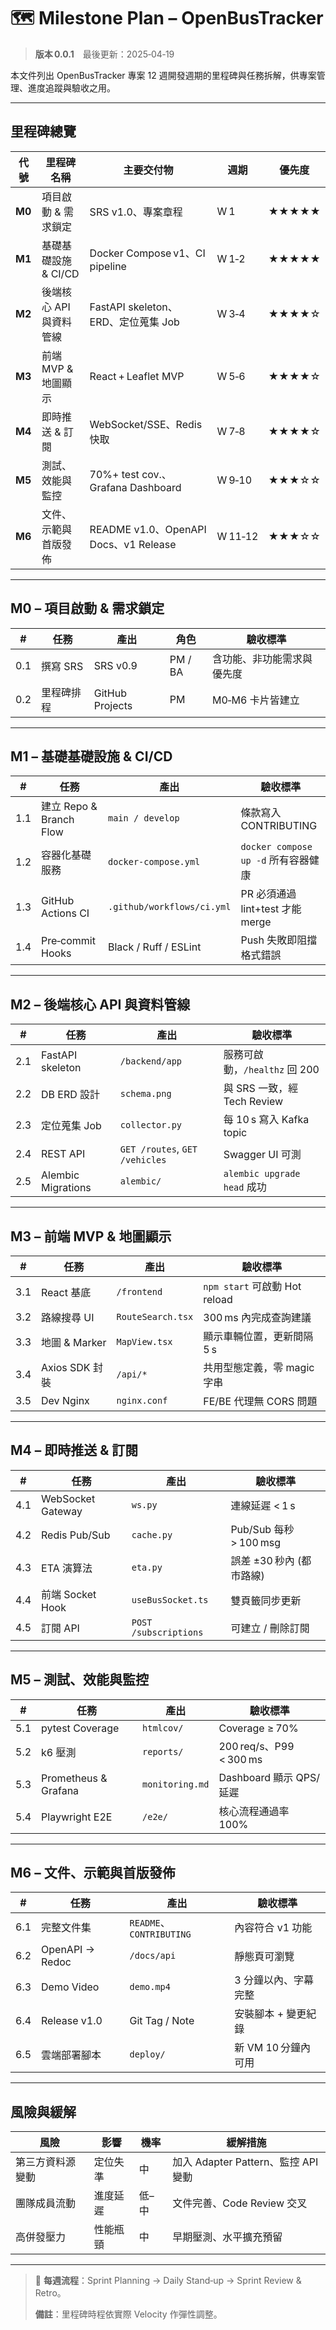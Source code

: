# 🗺️ Milestone Plan – OpenBusTracker

> **版本 0.0.1** 最後更新：2025‑04‑19

本文件列出 OpenBusTracker 專案 12 週開發週期的里程碑與任務拆解，供專案管理、進度追蹤與驗收之用。

---

## 里程碑總覽

| 代號 | 里程碑名稱 | 主要交付物 | 週期 | 優先度 |
|------|------------|------------|------|--------|
| **M0** | 項目啟動 & 需求鎖定 | SRS v1.0、專案章程 | W 1 | ★★★★★ |
| **M1** | 基礎基礎設施 & CI/CD | Docker Compose v1、CI pipeline | W 1‑2 | ★★★★★ |
| **M2** | 後端核心 API 與資料管線 | FastAPI skeleton、ERD、定位蒐集 Job | W 3‑4 | ★★★★☆ |
| **M3** | 前端 MVP & 地圖顯示 | React + Leaflet MVP | W 5‑6 | ★★★★☆ |
| **M4** | 即時推送 & 訂閱 | WebSocket/SSE、Redis 快取 | W 7‑8 | ★★★★☆ |
| **M5** | 測試、效能與監控 | 70%+ test cov.、Grafana Dashboard | W 9‑10 | ★★★☆☆ |
| **M6** | 文件、示範與首版發佈 | README v1.0、OpenAPI Docs、v1 Release | W 11‑12 | ★★★☆☆ |

---

## M0 – 項目啟動 & 需求鎖定

| # | 任務 | 產出 | 角色 | 驗收標準 |
|---|------|------|------|-----------|
| 0.1 | 撰寫 SRS | SRS v0.9 | PM / BA | 含功能、非功能需求與優先度 |
| 0.2 | 里程碑排程 | GitHub Projects | PM | M0‑M6 卡片皆建立 |

---

## M1 – 基礎基礎設施 & CI/CD

| # | 任務 | 產出 | 驗收標準 |
|---|------|------|-----------|
| 1.1 | 建立 Repo & Branch Flow | `main / develop` | 條款寫入 CONTRIBUTING |
| 1.2 | 容器化基礎服務 | `docker-compose.yml` | `docker compose up -d` 所有容器健康 |
| 1.3 | GitHub Actions CI | `.github/workflows/ci.yml` | PR 必須通過 lint+test 才能 merge |
| 1.4 | Pre‑commit Hooks | Black / Ruff / ESLint | Push 失敗即阻擋格式錯誤 |

---

## M2 – 後端核心 API 與資料管線

| # | 任務 | 產出 | 驗收標準 |
|---|------|------|-----------|
| 2.1 | FastAPI skeleton | `/backend/app` | 服務可啟動，`/healthz` 回 200 |
| 2.2 | DB ERD 設計 | `schema.png` | 與 SRS 一致，經 Tech Review |
| 2.3 | 定位蒐集 Job | `collector.py` | 每 10 s 寫入 Kafka topic |
| 2.4 | REST API | `GET /routes`, `GET /vehicles` | Swagger UI 可測 |
| 2.5 | Alembic Migrations | `alembic/` | `alembic upgrade head` 成功 |

---

## M3 – 前端 MVP & 地圖顯示

| # | 任務 | 產出 | 驗收標準 |
|---|------|------|-----------|
| 3.1 | React 基底 | `/frontend` | `npm start` 可啟動 Hot reload |
| 3.2 | 路線搜尋 UI | `RouteSearch.tsx` | 300 ms 內完成查詢建議 |
| 3.3 | 地圖 & Marker | `MapView.tsx` | 顯示車輛位置，更新間隔 5 s |
| 3.4 | Axios SDK 封裝 | `/api/*` | 共用型態定義，零 magic 字串 |
| 3.5 | Dev Nginx | `nginx.conf` | FE/BE 代理無 CORS 問題 |

---

## M4 – 即時推送 & 訂閱

| # | 任務 | 產出 | 驗收標準 |
|---|------|------|-----------|
| 4.1 | WebSocket Gateway | `ws.py` | 連線延遲 < 1 s |
| 4.2 | Redis Pub/Sub | `cache.py` | Pub/Sub 每秒 > 100 msg |
| 4.3 | ETA 演算法 | `eta.py` | 誤差 ±30 秒內 (都市路線) |
| 4.4 | 前端 Socket Hook | `useBusSocket.ts` | 雙頁籤同步更新 |
| 4.5 | 訂閱 API | `POST /subscriptions` | 可建立 / 刪除訂閱 |

---

## M5 – 測試、效能與監控

| # | 任務 | 產出 | 驗收標準 |
|---|------|------|-----------|
| 5.1 | pytest Coverage | `htmlcov/` | Coverage ≥ 70% |
| 5.2 | k6 壓測 | `reports/` | 200 req/s、P99 < 300 ms |
| 5.3 | Prometheus & Grafana | `monitoring.md` | Dashboard 顯示 QPS/延遲 |
| 5.4 | Playwright E2E | `/e2e/` | 核心流程通過率 100% |

---

## M6 – 文件、示範與首版發佈

| # | 任務 | 產出 | 驗收標準 |
|---|------|------|-----------|
| 6.1 | 完整文件集 | `README`、`CONTRIBUTING` | 內容符合 v1 功能 |
| 6.2 | OpenAPI → Redoc | `/docs/api` | 靜態頁可瀏覽 |
| 6.3 | Demo Video | `demo.mp4` | 3 分鐘以內、字幕完整 |
| 6.4 | Release v1.0 | Git Tag / Note | 安裝腳本 + 變更紀錄 |
| 6.5 | 雲端部署腳本 | `deploy/` | 新 VM 10 分鐘內可用 |

---

## 風險與緩解

| 風險 | 影響 | 機率 | 緩解措施 |
|------|------|------|-----------|
| 第三方資料源變動 | 定位失準 | 中 | 加入 Adapter Pattern、監控 API 變動 |
| 團隊成員流動 | 進度延遲 | 低–中 | 文件完善、Code Review 交叉 |
| 高併發壓力 | 性能瓶頸 | 中 | 早期壓測、水平擴充預留 |

---

> 📅 **每週流程**：Sprint Planning → Daily Stand‑up → Sprint Review & Retro。
>
> **備註**：里程碑時程依實際 Velocity 作彈性調整。

